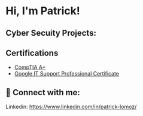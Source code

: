 <h1>Hi, I'm Patrick! 

<h2>Cyber Secuity Projects:</h2>



<h2>Certifications</h2>

- [CompTIA A+](https://www.credly.com/badges/f9df7f18-d0c3-4172-9d31-022b477d2cad/public_url)
- [Google IT Support Professional Certificate](https://coursera.org/share/5c8f998a51b51e075e8658c675448a49)
<h2> 🤳 Connect with me:</h2>


Linkedin: https://www.linkedin.com/in/patrick-lomoz/

<!--
**joshmadakor1/joshmadakor1** is a ✨ _special_ ✨ repository because its `README.md` (this file) appears on your GitHub profile.

Here are some ideas to get you started:

- 🔭 I’m currently working on ...
- 🌱 I’m currently learning ...
- 👯 I’m looking to collaborate on ...
- 🤔 I’m looking for help with ...
- 💬 Ask me about ...
- 📫 How to reach me: ...
- 😄 Pronouns: ...
- ⚡ Fun fact: ...
-->
